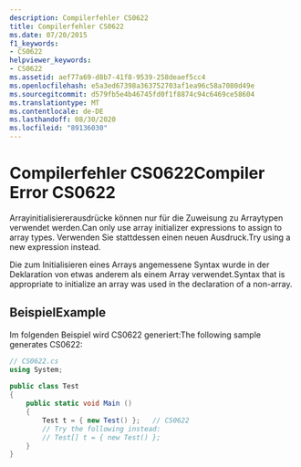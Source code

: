 ```yaml
---
description: Compilerfehler CS0622
title: Compilerfehler CS0622
ms.date: 07/20/2015
f1_keywords:
- CS0622
helpviewer_keywords:
- CS0622
ms.assetid: aef77a69-d8b7-41f8-9539-258deaef5cc4
ms.openlocfilehash: e5a3ed67398a363752703af1ea96c58a7080d49e
ms.sourcegitcommit: d579fb5e4b46745fd0f1f8874c94c6469ce58604
ms.translationtype: MT
ms.contentlocale: de-DE
ms.lasthandoff: 08/30/2020
ms.locfileid: "89136030"
---
```

# <a name="compiler-error-cs0622"></a><span data-ttu-id="091ea-103">Compilerfehler CS0622</span><span class="sxs-lookup"><span data-stu-id="091ea-103">Compiler Error CS0622</span></span>
<span data-ttu-id="091ea-104">Arrayinitialisiererausdrücke können nur für die Zuweisung zu Arraytypen verwendet werden.</span><span class="sxs-lookup"><span data-stu-id="091ea-104">Can only use array initializer expressions to assign to array types.</span></span> <span data-ttu-id="091ea-105">Verwenden Sie stattdessen einen neuen Ausdruck.</span><span class="sxs-lookup"><span data-stu-id="091ea-105">Try using a new expression instead.</span></span>  
  
 <span data-ttu-id="091ea-106">Die zum Initialisieren eines Arrays angemessene Syntax wurde in der Deklaration von etwas anderem als einem Array verwendet.</span><span class="sxs-lookup"><span data-stu-id="091ea-106">Syntax that is appropriate to initialize an array was used in the declaration of a non-array.</span></span>  
  
## <a name="example"></a><span data-ttu-id="091ea-107">Beispiel</span><span class="sxs-lookup"><span data-stu-id="091ea-107">Example</span></span>  
 <span data-ttu-id="091ea-108">Im folgenden Beispiel wird CS0622 generiert:</span><span class="sxs-lookup"><span data-stu-id="091ea-108">The following sample generates CS0622:</span></span>  
  
```csharp  
// CS0622.cs  
using System;  
  
public class Test  
{  
    public static void Main ()  
    {  
        Test t = { new Test() };   // CS0622  
        // Try the following instead:  
        // Test[] t = { new Test() };  
    }  
}  
```
